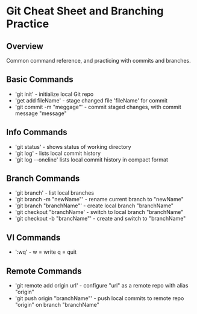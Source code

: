 # Git Cheat Sheet and Branching Practice

## Overview

Common command reference, and practicing with commits and branches.

## Basic Commands

* 'git init' - initialize local Git repo
* 'get add fileName' - stage changed file 'fileName' for commit
* 'git commit -m "meggage"' - commit staged changes, with commit message "message"

## Info Commands

* 'git status' - shows status of working directory
* 'git log' - lists local commit history
* 'git log --oneline' lists local commit history in compact format

## Branch Commands

* 'git branch' - list local branches
* 'git branch -m "newName"' - rename current branch to "newName"
* 'git branch "branchName"' - create local branch "branchName"
* 'git checkout "branchName' - switch to local branch "branchName"
* 'git checkout -b "brancName"' - create and switch to "branchName"


## VI Commands

* ':wq' - w = write q = quit 

## Remote Commands

* 'git remote add origin url' - configure "url" as a remote repo with alias "origin"
* 'git push origin "branchName"' - push local commits to remote repo "origin" on branch "branchName"
